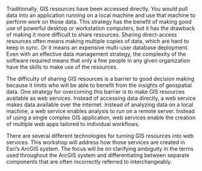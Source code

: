 Traditionally, GIS resources have been accessed directly. You would pull data into an application running on a local machine and use that machine to perform work on those data. This strategy has the benefit of making good use of powerful desktop or workstation computers, but it has the drawback of making it more difficult to share resources. Sharing direct-access resources often means making multiple copies of data, which are hard to keep in sync. Or it means an expensive multi-user database deployment. Even with an effective data management strategy, the complexity of the software required means that only a few people in any given organization have the skills to make use of the resources.

The difficulty of sharing GIS resources is a barrier to good decision making because it limits who will be able to benefit from the insights of geospatial data. One strategy for overcoming this barrier is to make GIS resources available as web services. Instead of accessing data directly, a web service makes data available over the internet. Instead of analyzing data on a local machine, a web service enables analysis to run on a remote server. Instead of using a single complex GIS application, web services enable the creation of multiple web apps tailored to individual workflows.

There are several different technologies for turning GIS resources into web services. This workshop will address how those services are created in Esri’s ArcGIS system. The focus will be on clarifying ambiguity in the terms used throughout the ArcGIS system and differentiating between separate components that are often incorrectly referred to interchangeably.
